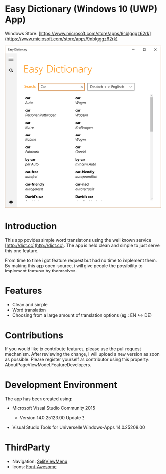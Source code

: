 # Easy Dictionary (Windows 10 (UWP) App)
Windows Store: [https://www.microsoft.com/store/apps/9nblgggz62rk](https://www.microsoft.com/store/apps/9nblgggz62rk)

![Translation](https://raw.githubusercontent.com/marcobusemann/easydictionary/master/Screenshots/translation.png)

# Introduction
This app povides simple word translations using the well known service [http://dict.cc](http://dict.cc).  The app is held clean and simple to just serve this one feature.

From time to time i got feature request but had no time to implement them. By making this app open-source, i will give people the possibility to implement features by themselves.

# Features
- Clean and simple
- Word translation
- Choosing from a large amount of translation options (eg.: EN <-> DE)

# Contributions
If you would like to contribute features, please use the pull request mechanism.  After reviewing the change, i will upload a new version as soon as possible.  Please register yourself as contributor using this property: AboutPageViewModel.FeatureDevelopers.

# Development Environment
The app has been created using:
- Microsoft Visual Studio Community 2015
  - Version 14.0.25123.00 Update 2

- Visual Studio Tools for Universelle Windows-Apps 14.0.25208.00

# ThirdParty
- Navigation: [SplitViewMenu](https://github.com/deanchalk/SplitViewMenuUWP/tree/master/SplitViewMenuUWP)
- Icons: [Font-Awesome](https://fortawesome.github.io/Font-Awesome/)
